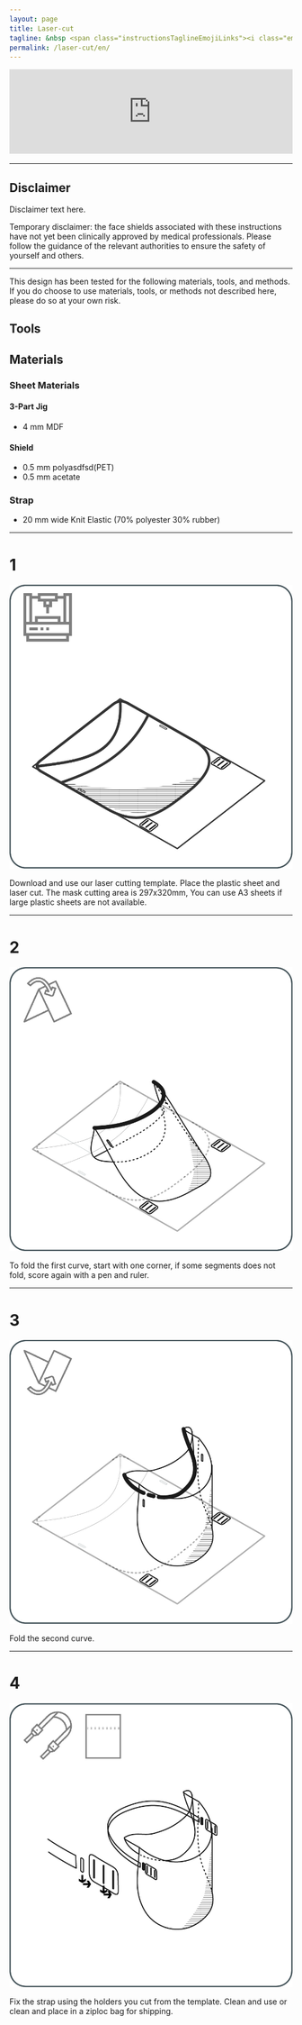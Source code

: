 ```yaml
---
layout: page
title: Laser-cut 
tagline: &nbsp <span class="instructionsTaglineEmojiLinks"><i class="em em-video_camera" aria-role="presentation" aria-label="VIDEO CAMERA"></i> <a href = "https://github.com/HappyShield/HappyShield/blob/master/TemplatesAndCNCFilesForScoringFoldingCutting/ShieldScoringFoldingCutting/DIYFromHome/SmileyFaceShieldCuttingTemplate_A4.pdf" ><i class="em em-triangular_ruler" aria-role="presentation" aria-label="TRIANGULAR RULER"></i></a></span>
permalink: /laser-cut/en/
---
```


<script src="https://snapwidget.com/js/snapwidget.js"></script>
<iframe src="https://snapwidget.com/embed/810074" class="snapwidget-widget" allowtransparency="true" frameborder="0" scrolling="no" style="border:none; overflow:hidden;  width:100%; "></iframe>

---

## Disclaimer

Disclaimer text here. 

Temporary disclaimer: the face shields associated with these instructions have not yet been clinically approved by medical professionals. Please follow the guidance of the relevant authorities to ensure the safety of yourself and others.

---

This design has been tested for the following materials, tools, and methods. If you do choose to use materials, tools, or methods not described here, please do so at your own risk.

## Tools

## Materials

### Sheet Materials

#### 3-Part Jig

* 4 mm MDF

#### Shield

* 0.5 mm polyasdfsd(PET)
* 0.5 mm acetate

### Strap

* 20 mm wide Knit Elastic (70% polyester 30% rubber)

---

# 1

![](./Assets/Output/Steps/01.jpg)

Download and use our laser cutting template. Place the plastic sheet and laser cut. The mask cutting area is 297x320mm, You can use A3 sheets if large plastic sheets are not available. 

---

# 2	

![](./Assets/Output/Steps/02.jpg)

To fold the first curve, start with one corner, if some segments does not fold, score again with a pen and ruler.

--- 

# 3 	

![](./Assets/Output/Steps/03.jpg)

Fold the second curve.

---

# 4	

![](./Assets/Output/Steps/04.jpg)

Fix the strap using the holders you cut from the template. Clean and use or clean and place in a ziploc bag for shipping.

